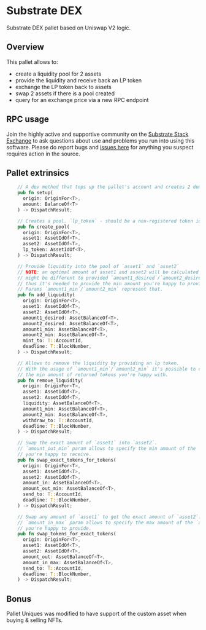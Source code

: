 # Substrate DEX

Substrate DEX pallet based on Uniswap V2 logic.

## Overview

This pallet allows to:
 - create a liquidity pool for 2 assets
 - provide the liquidity and receive back an LP token
 - exchange the LP token back to assets
 - swap 2 assets if there is a pool created
 - query for an exchange price via a new RPC endpoint

## RPC usage

Join the highly active and supportive community on the [Substrate Stack Exchange](https://substrate.stackexchange.com/) to ask questions about use and problems you run into using this software.
Please do report bugs and [issues here](https://github.com/paritytech/substrate/issues) for anything you suspect requires action in the source. 

## Pallet extrinsics

```rust
    // A dev method that tops up the pallet's account and creates 2 dummy tokens.
    pub fn setup(
      origin: OriginFor<T>,
      amount: BalanceOf<T>
    ) -> DispatchResult;

    // Creates a pool. `lp_token` - should be a non-registered token id
    pub fn create_pool(
      origin: OriginFor<T>,
      asset1: AssetIdOf<T>,
      asset2: AssetIdOf<T>,
      lp_token: AssetIdOf<T>,
    ) -> DispatchResult;

    // Provide liquidity into the pool of `asset1` and `asset2`
    // NOTE: an optimal amount of asset1 and asset2 will be calculated and
    // might be different to provided `amount1_desired`/`amount2_desired`
    // thus it's needed to provide the min amount you're happy to provide.
    // Params `amount1_min`/`amount2_min` represent that.
    pub fn add_liquidity(
      origin: OriginFor<T>,
      asset1: AssetIdOf<T>,
      asset2: AssetIdOf<T>,
      amount1_desired: AssetBalanceOf<T>,
      amount2_desired: AssetBalanceOf<T>,
      amount1_min: AssetBalanceOf<T>,
      amount2_min: AssetBalanceOf<T>,
      mint_to: T::AccountId,
      deadline: T::BlockNumber,
    ) -> DispatchResult;

    // Allows to remove the liquidity by providing an lp token.
    // With the usage of `amount1_min`/`amount2_min` it's possible to control
    // the min amount of returned tokens you're happy with.
    pub fn remove_liquidity(
      origin: OriginFor<T>,
      asset1: AssetIdOf<T>,
      asset2: AssetIdOf<T>,
      liquidity: AssetBalanceOf<T>,
      amount1_min: AssetBalanceOf<T>,
      amount2_min: AssetBalanceOf<T>,
      withdraw_to: T::AccountId,
      deadline: T::BlockNumber,
    ) -> DispatchResult;

    // Swap the exact amount of `asset1` into `asset2`.
    // `amount_out_min` param allows to specify the min amount of the `asset2`
    // you're happy to receive.
    pub fn swap_exact_tokens_for_tokens(
      origin: OriginFor<T>,
      asset1: AssetIdOf<T>,
      asset2: AssetIdOf<T>,
      amount_in: AssetBalanceOf<T>,
      amount_out_min: AssetBalanceOf<T>,
      send_to: T::AccountId,
      deadline: T::BlockNumber,
    ) -> DispatchResult;

    // Swap any amount of `asset1` to get the exact amount of `asset2`.
    // `amount_in_max` param allows to specify the max amount of the `asset1`
    // you're happy to provide.
    pub fn swap_tokens_for_exact_tokens(
      origin: OriginFor<T>,
      asset1: AssetIdOf<T>,
      asset2: AssetIdOf<T>,
      amount_out: AssetBalanceOf<T>,
      amount_in_max: AssetBalanceOf<T>,
      send_to: T::AccountId,
      deadline: T::BlockNumber,
    ) -> DispatchResult;
```

## Bonus
Pallet Uniques was modified to have support of the custom asset when buying & selling NFTs.
